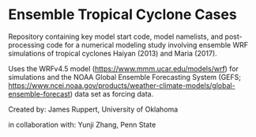 # Ensemble Tropical Cyclone Cases

Repository containing key model start code, model namelists, and post-processing code for a numerical modeling study involving ensemble WRF simulations of tropical cyclones Haiyan (2013) and Maria (2017).

Uses the WRFv4.5 model (https://www.mmm.ucar.edu/models/wrf) for simulations and the NOAA Global Ensemble Forecasting System (GEFS; https://www.ncei.noaa.gov/products/weather-climate-models/global-ensemble-forecast) data set as forcing data.

Created by: James Ruppert, University of Oklahoma

in collaboration with: Yunji Zhang, Penn State
